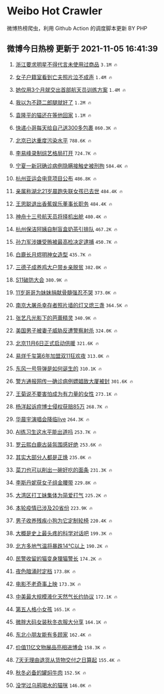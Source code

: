 # Weibo Hot Crawler 



微博热榜爬虫，利用 Github Action 的调度脚本更新 BY PHP 


## 微博今日热榜 更新于 2021-11-05 16:41:39 
1. [浙江要求明星不得代言未使用过商品](https://s.weibo.com/weibo?q=%23%E6%B5%99%E6%B1%9F%E8%A6%81%E6%B1%82%E6%98%8E%E6%98%9F%E4%B8%8D%E5%BE%97%E4%BB%A3%E8%A8%80%E6%9C%AA%E4%BD%BF%E7%94%A8%E8%BF%87%E5%95%86%E5%93%81%23&Refer=top) `3.1M 🔥` 

1. [女子户籍室看到亡夫照片泣不成声](https://s.weibo.com/weibo?q=%23%E5%A5%B3%E5%AD%90%E6%88%B7%E7%B1%8D%E5%AE%A4%E7%9C%8B%E5%88%B0%E4%BA%A1%E5%A4%AB%E7%85%A7%E7%89%87%E6%B3%A3%E4%B8%8D%E6%88%90%E5%A3%B0%23&Refer=top) `1.4M 🔥` 

1. [她仅用3个月就交出首部航天员训练方案](https://s.weibo.com/weibo?q=%23%E5%A5%B9%E4%BB%85%E7%94%A83%E4%B8%AA%E6%9C%88%E5%B0%B1%E4%BA%A4%E5%87%BA%E9%A6%96%E9%83%A8%E8%88%AA%E5%A4%A9%E5%91%98%E8%AE%AD%E7%BB%83%E6%96%B9%E6%A1%88%23&Refer=top) `1.4M 🔥` 

1. [我以为不跷二郎腿就好了](https://s.weibo.com/weibo?q=%23%E6%88%91%E4%BB%A5%E4%B8%BA%E4%B8%8D%E8%B7%B7%E4%BA%8C%E9%83%8E%E8%85%BF%E5%B0%B1%E5%A5%BD%E4%BA%86%23&Refer=top) `1.2M 🔥` 

1. [袁隆平的猫还在等他回家](https://s.weibo.com/weibo?q=%23%E8%A2%81%E9%9A%86%E5%B9%B3%E7%9A%84%E7%8C%AB%E8%BF%98%E5%9C%A8%E7%AD%89%E4%BB%96%E5%9B%9E%E5%AE%B6%23&Refer=top) `1.1M 🔥` 

1. [快递小哥每天给自己送300多包裹](https://s.weibo.com/weibo?q=%23%E5%BF%AB%E9%80%92%E5%B0%8F%E5%93%A5%E6%AF%8F%E5%A4%A9%E7%BB%99%E8%87%AA%E5%B7%B1%E9%80%81300%E5%A4%9A%E5%8C%85%E8%A3%B9%23&Refer=top) `860.3K 🔥` 

1. [北京已达重度污染水平](https://s.weibo.com/weibo?q=%23%E5%8C%97%E4%BA%AC%E5%B7%B2%E8%BE%BE%E9%87%8D%E5%BA%A6%E6%B1%A1%E6%9F%93%E6%B0%B4%E5%B9%B3%23&Refer=top) `788.6K 🔥` 

1. [李易峰录制综艺格局打开](https://s.weibo.com/weibo?q=%23%E6%9D%8E%E6%98%93%E5%B3%B0%E5%BD%95%E5%88%B6%E7%BB%BC%E8%89%BA%E6%A0%BC%E5%B1%80%E6%89%93%E5%BC%80%23&Refer=top) `724.7K 🔥` 

1. [宁夏一新冠确诊病例隐瞒接触史被刑拘](https://s.weibo.com/weibo?q=%23%E5%AE%81%E5%A4%8F%E4%B8%80%E6%96%B0%E5%86%A0%E7%A1%AE%E8%AF%8A%E7%97%85%E4%BE%8B%E9%9A%90%E7%9E%92%E6%8E%A5%E8%A7%A6%E5%8F%B2%E8%A2%AB%E5%88%91%E6%8B%98%23&Refer=top) `584.4K 🔥` 

1. [杭州亚运会电竞项目公布](https://s.weibo.com/weibo?q=%E6%9D%AD%E5%B7%9E%E4%BA%9A%E8%BF%90%E4%BC%9A%E7%94%B5%E7%AB%9E%E9%A1%B9%E7%9B%AE%E5%85%AC%E5%B8%83&Refer=top) `486.8K 🔥` 

1. [亲属称湖北21岁晨跑失联女孩已去世](https://s.weibo.com/weibo?q=%23%E4%BA%B2%E5%B1%9E%E7%A7%B0%E6%B9%96%E5%8C%9721%E5%B2%81%E6%99%A8%E8%B7%91%E5%A4%B1%E8%81%94%E5%A5%B3%E5%AD%A9%E5%B7%B2%E5%8E%BB%E4%B8%96%23&Refer=top) `484.4K 🔥` 

1. [王思聪退出香蕉娱乐董事长职务](https://s.weibo.com/weibo?q=%23%E7%8E%8B%E6%80%9D%E8%81%AA%E9%80%80%E5%87%BA%E9%A6%99%E8%95%89%E5%A8%B1%E4%B9%90%E8%91%A3%E4%BA%8B%E9%95%BF%E8%81%8C%E5%8A%A1%23&Refer=top) `484.4K 🔥` 

1. [神舟十三号航天员将择机出舱](https://s.weibo.com/weibo?q=%23%E7%A5%9E%E8%88%9F%E5%8D%81%E4%B8%89%E5%8F%B7%E8%88%AA%E5%A4%A9%E5%91%98%E5%B0%86%E6%8B%A9%E6%9C%BA%E5%87%BA%E8%88%B1%23&Refer=top) `480.4K 🔥` 

1. [杭州保洁阿姨自制盲盒奶茶引排队](https://s.weibo.com/weibo?q=%23%E6%9D%AD%E5%B7%9E%E4%BF%9D%E6%B4%81%E9%98%BF%E5%A7%A8%E8%87%AA%E5%88%B6%E7%9B%B2%E7%9B%92%E5%A5%B6%E8%8C%B6%E5%BC%95%E6%8E%92%E9%98%9F%23&Refer=top) `467.2K 🔥` 

1. [孙力军涉嫌受贿被最高检决定逮捕](https://s.weibo.com/weibo?q=%23%E5%AD%99%E5%8A%9B%E5%86%9B%E6%B6%89%E5%AB%8C%E5%8F%97%E8%B4%BF%E8%A2%AB%E6%9C%80%E9%AB%98%E6%A3%80%E5%86%B3%E5%AE%9A%E9%80%AE%E6%8D%95%23&Refer=top) `450.7K 🔥` 

1. [白鹿长月烬明神女造型](https://s.weibo.com/weibo?q=%23%E7%99%BD%E9%B9%BF%E9%95%BF%E6%9C%88%E7%83%AC%E6%98%8E%E7%A5%9E%E5%A5%B3%E9%80%A0%E5%9E%8B%23&Refer=top) `435.7K 🔥` 

1. [三德子成养鸡大户带乡亲脱贫](https://s.weibo.com/weibo?q=%23%E4%B8%89%E5%BE%B7%E5%AD%90%E6%88%90%E5%85%BB%E9%B8%A1%E5%A4%A7%E6%88%B7%E5%B8%A6%E4%B9%A1%E4%BA%B2%E8%84%B1%E8%B4%AB%23&Refer=top) `382.0K 🔥` 

1. [S11破防大会](https://s.weibo.com/weibo?q=%23S11%E7%A0%B4%E9%98%B2%E5%A4%A7%E4%BC%9A%23&Refer=top) `380.9K 🔥` 

1. [11岁哥哥为妹妹捐献骨髓强忍不哭](https://s.weibo.com/weibo?q=%2311%E5%B2%81%E5%93%A5%E5%93%A5%E4%B8%BA%E5%A6%B9%E5%A6%B9%E6%8D%90%E7%8C%AE%E9%AA%A8%E9%AB%93%E5%BC%BA%E5%BF%8D%E4%B8%8D%E5%93%AD%23&Refer=top) `373.0K 🔥` 

1. [南京大屠杀幸存者照片墙的灯又熄三盏](https://s.weibo.com/weibo?q=%23%E5%8D%97%E4%BA%AC%E5%A4%A7%E5%B1%A0%E6%9D%80%E5%B9%B8%E5%AD%98%E8%80%85%E7%85%A7%E7%89%87%E5%A2%99%E7%9A%84%E7%81%AF%E5%8F%88%E7%86%84%E4%B8%89%E7%9B%8F%23&Refer=top) `364.5K 🔥` 

1. [张艺凡光影下的芭蕾精灵](https://s.weibo.com/weibo?q=%23%E5%BC%A0%E8%89%BA%E5%87%A1%E5%85%89%E5%BD%B1%E4%B8%8B%E7%9A%84%E8%8A%AD%E8%95%BE%E7%B2%BE%E7%81%B5%23&Refer=top) `340.9K 🔥` 

1. [美国男子被妻子威胁反遭警察射杀](https://s.weibo.com/weibo?q=%23%E7%BE%8E%E5%9B%BD%E7%94%B7%E5%AD%90%E8%A2%AB%E5%A6%BB%E5%AD%90%E5%A8%81%E8%83%81%E5%8F%8D%E9%81%AD%E8%AD%A6%E5%AF%9F%E5%B0%84%E6%9D%80%23&Refer=top) `324.0K 🔥` 

1. [北京11月6日正式启动供暖](https://s.weibo.com/weibo?q=%23%E5%8C%97%E4%BA%AC11%E6%9C%886%E6%97%A5%E6%AD%A3%E5%BC%8F%E5%90%AF%E5%8A%A8%E4%BE%9B%E6%9A%96%23&Refer=top) `321.6K 🔥` 

1. [易烊千玺第6年加盟双11狂欢夜](https://s.weibo.com/weibo?q=%23%E6%98%93%E7%83%8A%E5%8D%83%E7%8E%BA%E7%AC%AC6%E5%B9%B4%E5%8A%A0%E7%9B%9F%E5%8F%8C11%E7%8B%82%E6%AC%A2%E5%A4%9C%23&Refer=top) `313.0K 🔥` 

1. [东风一号导弹是如何诞生的](https://s.weibo.com/weibo?q=%23%E4%B8%9C%E9%A3%8E%E4%B8%80%E5%8F%B7%E5%AF%BC%E5%BC%B9%E6%98%AF%E5%A6%82%E4%BD%95%E8%AF%9E%E7%94%9F%E7%9A%84%23&Refer=top) `310.1K 🔥` 

1. [警方通报网传一确诊病例嫖娼致大厦被封](https://s.weibo.com/weibo?q=%23%E8%AD%A6%E6%96%B9%E9%80%9A%E6%8A%A5%E7%BD%91%E4%BC%A0%E4%B8%80%E7%A1%AE%E8%AF%8A%E7%97%85%E4%BE%8B%E5%AB%96%E5%A8%BC%E8%87%B4%E5%A4%A7%E5%8E%A6%E8%A2%AB%E5%B0%81%23&Refer=top) `301.6K 🔥` 

1. [王菊说不要害怕成为有力量的女性](https://s.weibo.com/weibo?q=%23%E7%8E%8B%E8%8F%8A%E8%AF%B4%E4%B8%8D%E8%A6%81%E5%AE%B3%E6%80%95%E6%88%90%E4%B8%BA%E6%9C%89%E5%8A%9B%E9%87%8F%E7%9A%84%E5%A5%B3%E6%80%A7%23&Refer=top) `273.1K 🔥` 

1. [杨洋起诉痘博士侵权获赔85万](https://s.weibo.com/weibo?q=%23%E6%9D%A8%E6%B4%8B%E8%B5%B7%E8%AF%89%E7%97%98%E5%8D%9A%E5%A3%AB%E4%BE%B5%E6%9D%83%E8%8E%B7%E8%B5%9485%E4%B8%87%23&Refer=top) `268.7K 🔥` 

1. [华晨宇演唱会降临live](https://s.weibo.com/weibo?q=%23%E5%8D%8E%E6%99%A8%E5%AE%87%E6%BC%94%E5%94%B1%E4%BC%9A%E9%99%8D%E4%B8%B4live%23&Refer=top) `264.3K 🔥` 

1. [AI练习生这水平能出道吗](https://s.weibo.com/weibo?q=%23AI%E7%BB%83%E4%B9%A0%E7%94%9F%E8%BF%99%E6%B0%B4%E5%B9%B3%E8%83%BD%E5%87%BA%E9%81%93%E5%90%97%23&Refer=top) `253.7K 🔥` 

1. [罗云熙白鹿古装氛围感好绝](https://s.weibo.com/weibo?q=%23%E7%BD%97%E4%BA%91%E7%86%99%E7%99%BD%E9%B9%BF%E5%8F%A4%E8%A3%85%E6%B0%9B%E5%9B%B4%E6%84%9F%E5%A5%BD%E7%BB%9D%23&Refer=top) `253.6K 🔥` 

1. [其实大部分人都是正焕](https://s.weibo.com/weibo?q=%23%E5%85%B6%E5%AE%9E%E5%A4%A7%E9%83%A8%E5%88%86%E4%BA%BA%E9%83%BD%E6%98%AF%E6%AD%A3%E7%84%95%23&Refer=top) `235.0K 🔥` 

1. [菜刀也可以削出一碗好吃的面条](https://s.weibo.com/weibo?q=%E8%8F%9C%E5%88%80%E4%B9%9F%E5%8F%AF%E4%BB%A5%E5%89%8A%E5%87%BA%E4%B8%80%E7%A2%97%E5%A5%BD%E5%90%83%E7%9A%84%E9%9D%A2%E6%9D%A1&Refer=top) `231.3K 🔥` 

1. [李斯丹妮获女子组金腰带](https://s.weibo.com/weibo?q=%23%E6%9D%8E%E6%96%AF%E4%B8%B9%E5%A6%AE%E8%8E%B7%E5%A5%B3%E5%AD%90%E7%BB%84%E9%87%91%E8%85%B0%E5%B8%A6%23&Refer=top) `229.8K 🔥` 

1. [大湾区打工妹集体为简爱打气](https://s.weibo.com/weibo?q=%23%E5%A4%A7%E6%B9%BE%E5%8C%BA%E6%89%93%E5%B7%A5%E5%A6%B9%E9%9B%86%E4%BD%93%E4%B8%BA%E7%AE%80%E7%88%B1%E6%89%93%E6%B0%94%23&Refer=top) `225.2K 🔥` 

1. [本轮疫情已涉及20省份](https://s.weibo.com/weibo?q=%23%E6%9C%AC%E8%BD%AE%E7%96%AB%E6%83%85%E5%B7%B2%E6%B6%89%E5%8F%8A20%E7%9C%81%E4%BB%BD%23&Refer=top) `223.9K 🔥` 

1. [男子收养残疾小狗为它定制轮椅](https://s.weibo.com/weibo?q=%23%E7%94%B7%E5%AD%90%E6%94%B6%E5%85%BB%E6%AE%8B%E7%96%BE%E5%B0%8F%E7%8B%97%E4%B8%BA%E5%AE%83%E5%AE%9A%E5%88%B6%E8%BD%AE%E6%A4%85%23&Refer=top) `220.4K 🔥` 

1. [大概是史上最头疼的科学对话吧](https://s.weibo.com/weibo?q=%23%E5%A4%A7%E6%A6%82%E6%98%AF%E5%8F%B2%E4%B8%8A%E6%9C%80%E5%A4%B4%E7%96%BC%E7%9A%84%E7%A7%91%E5%AD%A6%E5%AF%B9%E8%AF%9D%E5%90%A7%23&Refer=top) `199.3K 🔥` 

1. [北方多地气温将暴跌14℃以上](https://s.weibo.com/weibo?q=%23%E5%8C%97%E6%96%B9%E5%A4%9A%E5%9C%B0%E6%B0%94%E6%B8%A9%E5%B0%86%E6%9A%B4%E8%B7%8C14%E2%84%83%E4%BB%A5%E4%B8%8A%23&Refer=top) `190.2K 🔥` 

1. [民警收留的猫变身狸猫警长](https://s.weibo.com/weibo?q=%23%E6%B0%91%E8%AD%A6%E6%94%B6%E7%95%99%E7%9A%84%E7%8C%AB%E5%8F%98%E8%BA%AB%E7%8B%B8%E7%8C%AB%E8%AD%A6%E9%95%BF%23&Refer=top) `174.2K 🔥` 

1. [夜色暗涌时定档](https://s.weibo.com/weibo?q=%23%E5%A4%9C%E8%89%B2%E6%9A%97%E6%B6%8C%E6%97%B6%E5%AE%9A%E6%A1%A3%23&Refer=top) `173.8K 🔥` 

1. [电影不老奇事上映](https://s.weibo.com/weibo?q=%23%E7%94%B5%E5%BD%B1%E4%B8%8D%E8%80%81%E5%A5%87%E4%BA%8B%E4%B8%8A%E6%98%A0%23&Refer=top) `173.3K 🔥` 

1. [中美最大规模液化天然气长约协议](https://s.weibo.com/weibo?q=%23%E4%B8%AD%E7%BE%8E%E6%9C%80%E5%A4%A7%E8%A7%84%E6%A8%A1%E6%B6%B2%E5%8C%96%E5%A4%A9%E7%84%B6%E6%B0%94%E9%95%BF%E7%BA%A6%E5%8D%8F%E8%AE%AE%23&Refer=top) `172.1K 🔥` 

1. [第五人格小女孩](https://s.weibo.com/weibo?q=%23%E7%AC%AC%E4%BA%94%E4%BA%BA%E6%A0%BC%E5%B0%8F%E5%A5%B3%E5%AD%A9%23&Refer=top) `165.1K 🔥` 

1. [微胖大码女装秋冬衣服大分享](https://s.weibo.com/weibo?q=%E5%BE%AE%E8%83%96%E5%A4%A7%E7%A0%81%E5%A5%B3%E8%A3%85%E7%A7%8B%E5%86%AC%E8%A1%A3%E6%9C%8D%E5%A4%A7%E5%88%86%E4%BA%AB&Refer=top) `164.1K 🔥` 

1. [东北小朋友能有多顾家](https://s.weibo.com/weibo?q=%23%E4%B8%9C%E5%8C%97%E5%B0%8F%E6%9C%8B%E5%8F%8B%E8%83%BD%E6%9C%89%E5%A4%9A%E9%A1%BE%E5%AE%B6%23&Refer=top) `162.4K 🔥` 

1. [价值11亿文物展品亮相进博会](https://s.weibo.com/weibo?q=%23%E4%BB%B7%E5%80%BC11%E4%BA%BF%E6%96%87%E7%89%A9%E5%B1%95%E5%93%81%E4%BA%AE%E7%9B%B8%E8%BF%9B%E5%8D%9A%E4%BC%9A%23&Refer=top) `158.3K 🔥` 

1. [7天无理由退货从货物交付之日算起](https://s.weibo.com/weibo?q=%237%E5%A4%A9%E6%97%A0%E7%90%86%E7%94%B1%E9%80%80%E8%B4%A7%E4%BB%8E%E8%B4%A7%E7%89%A9%E4%BA%A4%E4%BB%98%E4%B9%8B%E6%97%A5%E7%AE%97%E8%B5%B7%23&Refer=top) `155.4K 🔥` 

1. [秋冬必备的罐焖牛肉](https://s.weibo.com/weibo?q=%E7%A7%8B%E5%86%AC%E5%BF%85%E5%A4%87%E7%9A%84%E7%BD%90%E7%84%96%E7%89%9B%E8%82%89&Refer=top) `152.5K 🔥` 

1. [没学过乌鸦喝水的猫咪](https://s.weibo.com/weibo?q=%23%E6%B2%A1%E5%AD%A6%E8%BF%87%E4%B9%8C%E9%B8%A6%E5%96%9D%E6%B0%B4%E7%9A%84%E7%8C%AB%E5%92%AA%23&Refer=top) `146.0K 🔥` 

